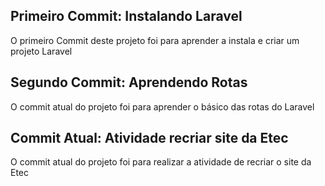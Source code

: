 ## Primeiro Commit: Instalando Laravel

O primeiro Commit deste projeto foi para aprender a instala e criar um projeto Laravel




## Segundo Commit: Aprendendo Rotas

O commit atual do projeto foi para aprender o básico das rotas do Laravel

## Commit Atual: Atividade recriar site da Etec

O commit atual do projeto foi para realizar a atividade de recriar o site da Etec
